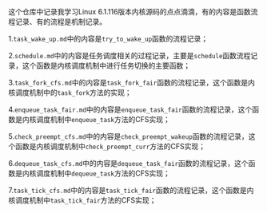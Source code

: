 这个仓库中记录我学习Linux 6.1.116版本内核源码的点点滴滴，有的内容是函数流程记录、有的流程是机制记录。

1.`task_wake_up.md`中的内容是`try_to_wake_up`函数的流程记录；

2.`schedule.md`中的内容是任务调度相关的过程记录，主要是`schedule`函数流程记录，这个函数是内核调度机制中进行任务切换的主要函数；

3.`task_fork_cfs.md`中的内容是`task_fork_fair`函数的流程记录，这个函数是内核调度机制中的`task_fork`方法的实现；

4.`enqueue_task_fair.md`中的内容是`enqueue_task_fair`函数的流程记录，这个函数是内核调度机制中`enqueue_task`方法的CFS实现；

5.`check_preempt_cfs.md`中的内容是`check_preempt_wakeup`函数的流程记录，这个函数是内核调度机制中`check_preempt_curr`方法的CFS实现；

6.`dequeue_task_cfs.md`中的内容是`dequeue_task_fair`函数的流程记录，这个函数是内核调度机制中`dequeue_task`方法的CFS实现；

7.`task_tick_cfs.md`中的内容是`task_tick_fair`函数的流程记录，这个函数是内核调度机制中`task_tick_fair`方法的CFS实现；
